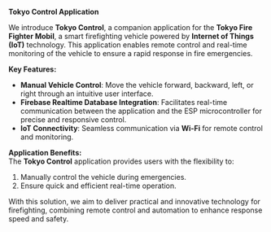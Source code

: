 
**Tokyo Control Application**  

We introduce **Tokyo Control**, a companion application for the **Tokyo Fire Fighter Mobil**, a smart firefighting vehicle powered by **Internet of Things (IoT)** technology. This application enables remote control and real-time monitoring of the vehicle to ensure a rapid response in fire emergencies.  

**Key Features:**  
- **Manual Vehicle Control**: Move the vehicle forward, backward, left, or right through an intuitive user interface.  
- **Firebase Realtime Database Integration**: Facilitates real-time communication between the application and the ESP microcontroller for precise and responsive control.  
- **IoT Connectivity**: Seamless communication via **Wi-Fi** for remote control and monitoring.  

**Application Benefits:**  
The **Tokyo Control** application provides users with the flexibility to:  
1. Manually control the vehicle during emergencies.  
2. Ensure quick and efficient real-time operation.  

With this solution, we aim to deliver practical and innovative technology for firefighting, combining remote control and automation to enhance response speed and safety.  

